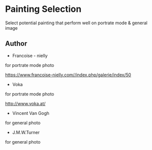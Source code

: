 # Painting Selection

Select potential painting that perform well on portrate mode & general image 

 



## Author 

* Francoise - nielly 

for portrate mode photo 

https://www.francoise-nielly.com//index.php/galerie/index/50



* Voka 

for portrate mode photo 

http://www.voka.at/



* Vincent Van Gogh

for general photo 



* J.M.W.Turner 

for general photo 

